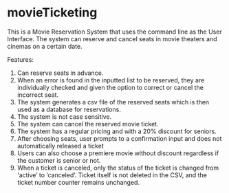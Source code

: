 # movieTicketing
This is a Movie Reservation System that uses the command line as the User Interface. The system can reserve and cancel seats in movie theaters and cinemas on a certain date. 

Features: 
1. Can reserve seats in advance.
2. When an error is found in the inputted list to be reserved, they are individually checked and given the option to correct or cancel the incorrect seat.
3. The system generates a csv file of the reserved seats which is then used as a database for reservations.
4. The system is not case sensitive.
5. The system can cancel the reserved movie ticket.
6. The system has a regular pricing and with a 20% discount for seniors.
7. After choosing seats, user prompts to a confirmation input and does not automatically released a ticket
8. Users can also choose a premiere movie without discount regardless if the customer is senior or not.
9. When a ticket is canceled, only the status of the ticket is changed from ‘active’ to ‘canceled’. Ticket itself is not deleted in the CSV, and the ticket number counter remains unchanged.
